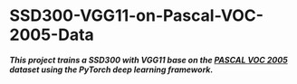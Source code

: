 # SSD300-VGG11-on-Pascal-VOC-2005-Data



***This project trains a SSD300 with VGG11 base on the [PASCAL VOC 2005](http://host.robots.ox.ac.uk/pascal/VOC/voc2005/index.html) dataset using the PyTorch deep learning framework.***
